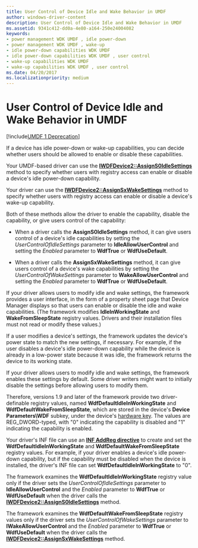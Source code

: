 ```yaml
---
title: User Control of Device Idle and Wake Behavior in UMDF
author: windows-driver-content
description: User Control of Device Idle and Wake Behavior in UMDF
ms.assetid: 9341c412-dd0a-4e80-a164-250e24004082
keywords:
- power management WDK UMDF , idle power-down
- power management WDK UMDF , wake-up
- idle power-down capabilities WDK UMDF
- idle power-down capabilities WDK UMDF , user control
- wake-up capabilities WDK UMDF
- wake-up capabilities WDK UMDF , user control
ms.date: 04/20/2017
ms.localizationpriority: medium
---
```


# User Control of Device Idle and Wake Behavior in UMDF


[!include[UMDF 1 Deprecation](../umdf-1-deprecation.md)]

If a device has idle power-down or wake-up capabilities, you can decide whether users should be allowed to enable or disable these capabilities.

Your UMDF-based driver can use the [**IWDFDevice2::AssignS0IdleSettings**](https://msdn.microsoft.com/library/windows/hardware/ff556920) method to specify whether users with registry access can enable or disable a device's idle power-down capability.

Your driver can use the [**IWDFDevice2::AssignSxWakeSettings**](https://msdn.microsoft.com/library/windows/hardware/ff556923) method to specify whether users with registry access can enable or disable a device's wake-up capability.

Both of these methods allow the driver to enable the capability, disable the capability, or give users control of the capability:

-   When a driver calls the **AssignS0IdleSettings** method, it can give users control of a device's idle capabilities by setting the *UserControlOfIdleSettings* parameter to **IdleAllowUserControl** and setting the *Enabled* parameter to **WdfTrue** or **WdfUseDefault**.

-   When a driver calls the **AssignSxWakeSettings** method, it can give users control of a device's wake capabilities by setting the *UserControlOfWakeSettings* parameter to **WakeAllowUserControl** and setting the *Enabled* parameter to **WdfTrue** or **WdfUseDefault**.

If your driver allows users to modify idle and wake settings, the framework provides a user interface, in the form of a property sheet page that Device Manager displays so that users can enable or disable the idle and wake capabilities. (The framework modifies **IdleInWorkingState** and **WakeFromSleepState** registry values. Drivers and their installation files must not read or modify these values.)

If a user modifies a device's settings, the framework updates the device's power state to match the new settings, if necessary. For example, if the user disables a device's idle power-down capability while the device is already in a low-power state because it was idle, the framework returns the device to its working state.

If your driver allows users to modify idle and wake settings, the framework enables these settings by default. Some driver writers might want to initially disable the settings before allowing users to modify them.

Therefore, versions 1.9 and later of the framework provide two driver-definable registry values, named **WdfDefaultIdleInWorkingState** and **WdfDefaultWakeFromSleepState**, which are stored in the device's **Device Parameters\\WDF** subkey, under the device's [hardware key](https://msdn.microsoft.com/library/windows/hardware/ff561381). The values are REG\_DWORD-typed, with "0" indicating the capability is disabled and "1" indicating the capability is enabled.

Your driver's INF file can use an [**INF AddReg directive**](https://msdn.microsoft.com/library/windows/hardware/ff546320) to create and set the **WdfDefaultIdleInWorkingState** and **WdfDefaultWakeFromSleepState** registry values. For example, if your driver enables a device's idle power-down capability, but if the capability must be disabled when the device is installed, the driver's INF file can set **WdfDefaultIdleInWorkingState** to "0".

The framework examines the **WdfDefaultIdleInWorkingState** registry value only if the driver sets the *UserControlOfIdleSettings* parameter to **IdleAllowUserControl** and the *Enabled* parameter to **WdfTrue** or **WdfUseDefault** when the driver calls the [**IWDFDevice2::AssignS0IdleSettings**](https://msdn.microsoft.com/library/windows/hardware/ff556920) method.

The framework examines the **WdfDefaultWakeFromSleepState** registry values only if the driver sets the *UserControlOfWakeSettings* parameter to **IWakeAllowUserControl** and the *Enabled* parameter to **WdfTrue** or **WdfUseDefault** when the driver calls the [**IWDFDevice2::AssignSxWakeSettings**](https://msdn.microsoft.com/library/windows/hardware/ff556923) method.

 

 





